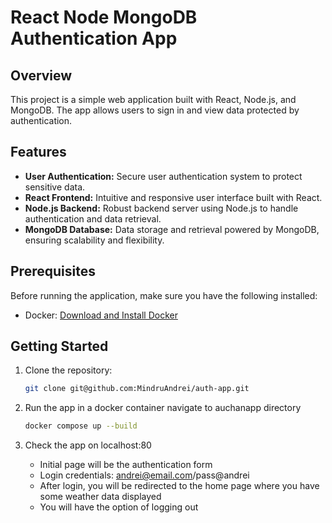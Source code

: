 # React Node MongoDB Authentication App

## Overview

This project is a simple web application built with React, Node.js, and MongoDB. The app allows users to sign in and view data protected by authentication.

## Features

- **User Authentication:** Secure user authentication system to protect sensitive data.
- **React Frontend:** Intuitive and responsive user interface built with React.
- **Node.js Backend:** Robust backend server using Node.js to handle authentication and data retrieval.
- **MongoDB Database:** Data storage and retrieval powered by MongoDB, ensuring scalability and flexibility.

## Prerequisites

Before running the application, make sure you have the following installed:

- Docker: [Download and Install Docker](https://www.docker.com/)

## Getting Started

1. Clone the repository:

   ```bash
   git clone git@github.com:MindruAndrei/auth-app.git

2. Run the app in a docker container
    navigate to auchanapp directory
    ```bash
    docker compose up --build

3. Check the app on localhost:80  
   - Initial page will be the authentication form  
   - Login credentials: andrei@email.com/pass@andrei  
   - After login, you will be redirected to the home page where you have some weather data displayed  
   - You will have the option of logging out